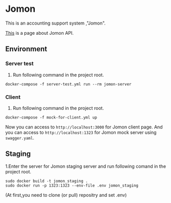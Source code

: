 # Jomon
This is an accounting support system ,"Jomon".

[This](https://traPtitech.github.io/Jomon/dist/index.html) is a page about Jomon API.

## Environment
### Server test
1. Run following command in the project root.
```shell script
docker-compose -f server-test.yml run --rm jomon-server
```
### Client
1. Run following command in the project root.
```shell script
docker-compose -f mock-for-client.yml up
```
Now you can access to `http://localhost:3000` for Jomon client page.
And you can access to `http://localhost:1323` for Jomon mock server using `swagger.yaml`.

## Staging
1.Enter the server for Jomon staging server and run following comand in the project root.
```shell script
sudo docker build -t jomon_staging .
sudo docker run -p 1323:1323 --env-file .env jomon_staging
```
(At first,you need to clone (or pull) repositry and set .env)
